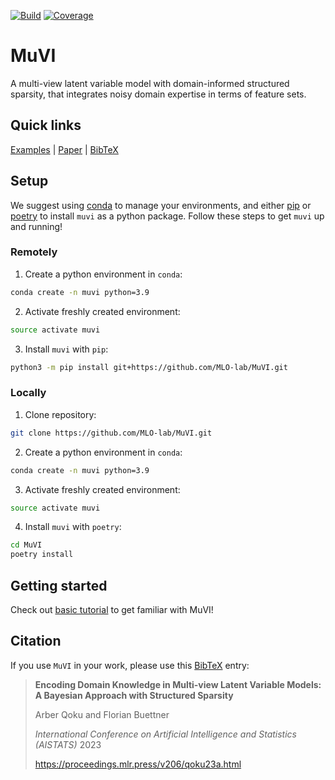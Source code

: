 [![Build](https://github.com/mlo-lab/muvi/actions/workflows/build.yml/badge.svg)](https://github.com/mlo-lab/muvi/actions/workflows/build.yml/)
[![Coverage](https://codecov.io/gh/mlo-lab/muvi/branch/release/graph/badge.svg)](https://codecov.io/gh/mlo-lab/muvi)

# MuVI

A multi-view latent variable model with domain-informed structured sparsity, that integrates noisy domain expertise in terms of feature sets.

## Quick links

[Examples](examples/1_basic_tutorial.ipynb) | [Paper](https://proceedings.mlr.press/v206/qoku23a/qoku23a.pdf) | [BibTeX](citation.bib)

## Setup

We suggest using [conda](https://docs.conda.io/en/latest/miniconda.html) to manage your environments, and either [pip](https://pypi.org/project/pip/) or [poetry](https://python-poetry.org/) to install `muvi` as a python package. Follow these steps to get `muvi` up and running!

### Remotely

1. Create a python environment in `conda`:

```bash
conda create -n muvi python=3.9
```

2. Activate freshly created environment:

```bash
source activate muvi
```

3. Install `muvi` with `pip`:

```bash
python3 -m pip install git+https://github.com/MLO-lab/MuVI.git
```

### Locally

1. Clone repository:

```bash
git clone https://github.com/MLO-lab/MuVI.git
```

2. Create a python environment in `conda`:

```bash
conda create -n muvi python=3.9
```

3. Activate freshly created environment:

```bash
source activate muvi
```

4. Install `muvi` with `poetry`:

```bash
cd MuVI
poetry install
```

## Getting started

Check out [basic tutorial](examples/1_basic_tutorial.ipynb) to get familiar with MuVI!

## Citation

If you use `MuVI` in your work, please use this [BibTeX](citation.bib) entry:

> **Encoding Domain Knowledge in Multi-view Latent Variable Models: A Bayesian Approach with Structured Sparsity**
>
> Arber Qoku and Florian Buettner
>
> _International Conference on Artificial Intelligence and Statistics (AISTATS)_ 2023
>
> <https://proceedings.mlr.press/v206/qoku23a.html>
